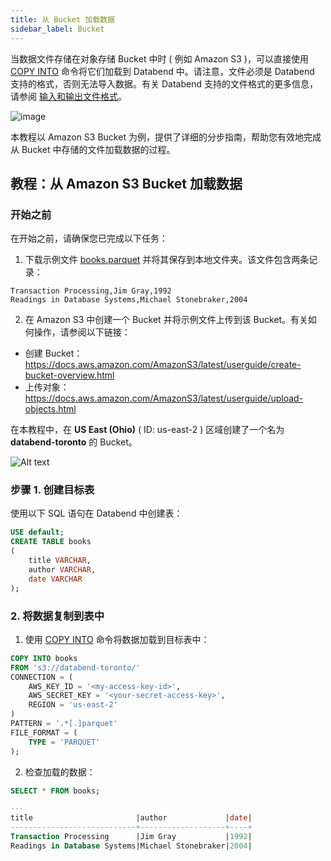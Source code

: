 ```yaml
---
title: 从 Bucket 加载数据
sidebar_label: Bucket
---
```


当数据文件存储在对象存储 Bucket 中时 ( 例如 Amazon S3 )，可以直接使用 [COPY INTO](/sql/sql-commands/dml/dml-copy-into-table) 命令将它们加载到 Databend 中。请注意，文件必须是 Databend 支持的格式，否则无法导入数据。有关 Databend 支持的文件格式的更多信息，请参阅 [输入和输出文件格式](/sql/sql-reference/file-format-options)。

![image](/img/load/load-data-from-s3.jpeg)

本教程以 Amazon S3 Bucket 为例，提供了详细的分步指南，帮助您有效地完成从 Bucket 中存储的文件加载数据的过程。

## 教程：从 Amazon S3 Bucket 加载数据

### 开始之前

在开始之前，请确保您已完成以下任务：

1. 下载示例文件 [books.parquet](https://datafuse-1253727613.cos.ap-hongkong.myqcloud.com/data/books.parquet) 并将其保存到本地文件夹。该文件包含两条记录：

```text title='books.parquet'
Transaction Processing,Jim Gray,1992
Readings in Database Systems,Michael Stonebraker,2004
```

2. 在 Amazon S3 中创建一个 Bucket 并将示例文件上传到该 Bucket。有关如何操作，请参阅以下链接：

- 创建 Bucket：https://docs.aws.amazon.com/AmazonS3/latest/userguide/create-bucket-overview.html
- 上传对象：https://docs.aws.amazon.com/AmazonS3/latest/userguide/upload-objects.html

在本教程中，在 **US East (Ohio)** ( ID: us-east-2 ) 区域创建了一个名为 **databend-toronto** 的 Bucket。

![Alt text](/img/load/toronto-bucket.png)

### 步骤 1. 创建目标表

使用以下 SQL 语句在 Databend 中创建表：

```sql
USE default;
CREATE TABLE books
(
    title VARCHAR,
    author VARCHAR,
    date VARCHAR
);
```

### 2. 将数据复制到表中

1. 使用 [COPY INTO](/sql/sql-commands/dml/dml-copy-into-table) 命令将数据加载到目标表中：

```sql
COPY INTO books
FROM 's3://databend-toronto/'
CONNECTION = (
    AWS_KEY_ID = '<my-access-key-id>',
    AWS_SECRET_KEY = '<your-secret-access-key>',
    REGION = 'us-east-2'
)
PATTERN = '.*[.]parquet'
FILE_FORMAT = (
    TYPE = 'PARQUET'
);
```

2. 检查加载的数据：

```sql
SELECT * FROM books;

---
title                       |author             |date|
----------------------------+-------------------+----+
Transaction Processing      |Jim Gray           |1992|
Readings in Database Systems|Michael Stonebraker|2004|
```